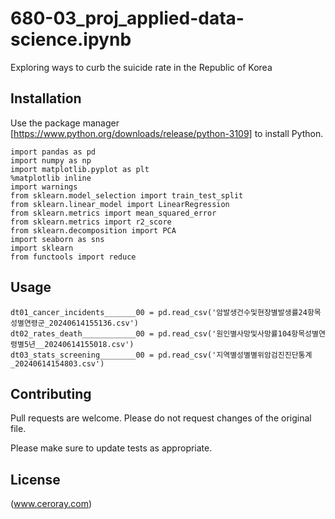# 680-03_proj_applied-data-science.ipynb

Exploring ways to curb the suicide rate in the Republic of Korea

## Installation

Use the package manager [https://www.python.org/downloads/release/python-3109] to install Python.

```
import pandas as pd
import numpy as np
import matplotlib.pyplot as plt
%matplotlib inline
import warnings
from sklearn.model_selection import train_test_split
from sklearn.linear_model import LinearRegression
from sklearn.metrics import mean_squared_error
from sklearn.metrics import r2_score
from sklearn.decomposition import PCA
import seaborn as sns
import sklearn
from functools import reduce
```

## Usage

```
dt01_cancer_incidents_______00 = pd.read_csv('암발생건수및현장별발생률24항목성별연령군_20240614155136.csv')
dt02_rates_death____________00 = pd.read_csv('원인별사망및사망률104항목성별연령별5년__20240614155018.csv')
dt03_stats_screening________00 = pd.read_csv('지역별성별별위암검진진단통계_20240614154803.csv')
```

## Contributing

Pull requests are welcome. Please do not request changes of the original file.

Please make sure to update tests as appropriate.

## License

(www.ceroray.com)
